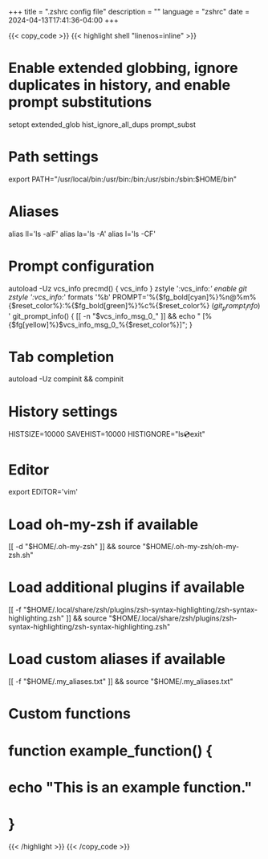 +++
title = ".zshrc config file"
description = ""
language = "zshrc"
date = 2024-04-13T17:41:36-04:00
+++

{{< copy_code >}}
{{< highlight shell "linenos=inline" >}}
# Enable extended globbing, ignore duplicates in history, and enable prompt substitutions
setopt extended_glob hist_ignore_all_dups prompt_subst

# Path settings
export PATH="/usr/local/bin:/usr/bin:/bin:/usr/sbin:/sbin:$HOME/bin"

# Aliases
alias ll='ls -alF'
alias la='ls -A'
alias l='ls -CF'

# Prompt configuration
autoload -Uz vcs_info
precmd() { vcs_info }
zstyle ':vcs_info:*' enable git
zstyle ':vcs_info:*' formats '%b'
PROMPT='%{$fg_bold[cyan]%}%n@%m%{$reset_color%}:%{$fg_bold[green]%}%c%{$reset_color%} $(git_prompt_info)%{$reset_color%}$ '
git_prompt_info() { [[ -n "$vcs_info_msg_0_" ]] && echo " [%{$fg[yellow]%}$vcs_info_msg_0_%{$reset_color%}]"; }

# Tab completion
autoload -Uz compinit && compinit

# History settings
HISTSIZE=10000
SAVEHIST=10000
HISTIGNORE="ls:cd:exit"

# Editor
export EDITOR='vim'

# Load oh-my-zsh if available
[[ -d "$HOME/.oh-my-zsh" ]] && source "$HOME/.oh-my-zsh/oh-my-zsh.sh"

# Load additional plugins if available
[[ -f "$HOME/.local/share/zsh/plugins/zsh-syntax-highlighting/zsh-syntax-highlighting.zsh" ]] && source "$HOME/.local/share/zsh/plugins/zsh-syntax-highlighting/zsh-syntax-highlighting.zsh"

# Load custom aliases if available
[[ -f "$HOME/.my_aliases.txt" ]] && source "$HOME/.my_aliases.txt"

# Custom functions
# function example_function() {
#     echo "This is an example function."
# }
{{< /highlight >}}
{{< /copy_code >}}
